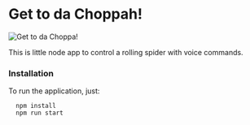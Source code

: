 # Get to da Choppah!
![Get to da Choppa!](https://immaterium.files.wordpress.com/2013/11/choppa.jpg)

This is little node app to control a rolling spider with voice commands.

### Installation

To run the application, just:
```
  npm install
  npm run start
```
